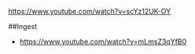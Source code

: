 https://www.youtube.com/watch?v=scYz12UK-OY


##Ingest 
- https://www.youtube.com/watch?v=mLmsZ3qYfB0